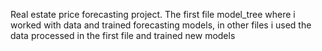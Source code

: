 Real estate price forecasting project.
The first file model_tree where i worked with data and trained forecasting models,
in other files i used the data processed in the first file and trained new models  